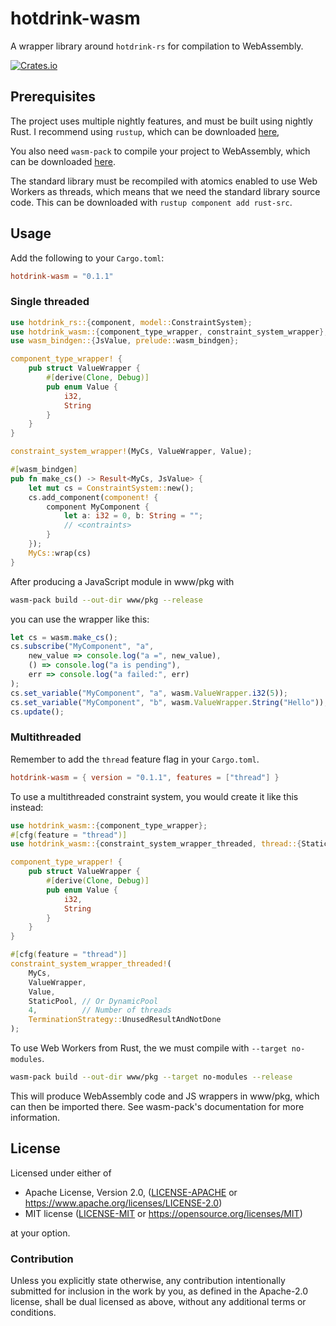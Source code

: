 # hotdrink-wasm

A wrapper library around `hotdrink-rs` for compilation to WebAssembly.

[![Crates.io][crates-badge]][crates-url]

[crates-badge]: https://img.shields.io/crates/v/hotdrink-rs.svg
[crates-url]: https://crates.io/crates/hotdrink-rs

## Prerequisites

The project uses multiple nightly features, and must be built using nightly Rust.
I recommend using `rustup`, which can be downloaded [here](https://rustup.rs/),

You also need `wasm-pack` to compile your project to WebAssembly, which can be downloaded [here](https://rustwasm.github.io/wasm-pack/installer/).

The standard library must be recompiled with atomics enabled to use Web Workers as threads,
which means that we need the standard library source code.
This can be downloaded with `rustup component add rust-src`.

## Usage

Add the following to your `Cargo.toml`:

```toml
hotdrink-wasm = "0.1.1"
```

### Single threaded

```rust
use hotdrink_rs::{component, model::ConstraintSystem};
use hotdrink_wasm::{component_type_wrapper, constraint_system_wrapper};
use wasm_bindgen::{JsValue, prelude::wasm_bindgen};

component_type_wrapper! {
    pub struct ValueWrapper {
        #[derive(Clone, Debug)]
        pub enum Value {
            i32,
            String
        }
    }
}

constraint_system_wrapper!(MyCs, ValueWrapper, Value);

#[wasm_bindgen]
pub fn make_cs() -> Result<MyCs, JsValue> {
    let mut cs = ConstraintSystem::new();
    cs.add_component(component! {
        component MyComponent {
            let a: i32 = 0, b: String = "";
            // <contraints>
        }
    });
    MyCs::wrap(cs)
}
```

After producing a JavaScript module in www/pkg with
```bash
wasm-pack build --out-dir www/pkg --release
```
you can use the wrapper like this:

```javascript
let cs = wasm.make_cs();
cs.subscribe("MyComponent", "a",
    new_value => console.log("a =", new_value),
    () => console.log("a is pending"),
    err => console.log("a failed:", err)
);
cs.set_variable("MyComponent", "a", wasm.ValueWrapper.i32(5));
cs.set_variable("MyComponent", "b", wasm.ValueWrapper.String("Hello"));
cs.update();
```

### Multithreaded

Remember to add the `thread` feature flag in your `Cargo.toml`.

```toml
hotdrink-wasm = { version = "0.1.1", features = ["thread"] }
```

To use a multithreaded constraint system, you would create it like this instead:

```rust
use hotdrink_wasm::{component_type_wrapper};
#[cfg(feature = "thread")]
use hotdrink_wasm::{constraint_system_wrapper_threaded, thread::{StaticPool, TerminationStrategy}};

component_type_wrapper! {
    pub struct ValueWrapper {
        #[derive(Clone, Debug)]
        pub enum Value {
            i32,
            String
        }
    }
}

#[cfg(feature = "thread")]
constraint_system_wrapper_threaded!(
    MyCs,
    ValueWrapper,
    Value,
    StaticPool, // Or DynamicPool
    4,          // Number of threads
    TerminationStrategy::UnusedResultAndNotDone
);
```

To use Web Workers from Rust, the we must compile with `--target no-modules`.

```bash
wasm-pack build --out-dir www/pkg --target no-modules --release
```

This will produce WebAssembly code and JS wrappers in www/pkg, which can then be imported there.
See wasm-pack's documentation for more information.

## License

Licensed under either of

* Apache License, Version 2.0, ([LICENSE-APACHE](LICENSE-APACHE) or https://www.apache.org/licenses/LICENSE-2.0)
* MIT license ([LICENSE-MIT](LICENSE-MIT) or https://opensource.org/licenses/MIT)

at your option.

### Contribution

Unless you explicitly state otherwise, any contribution intentionally
submitted for inclusion in the work by you, as defined in the Apache-2.0
license, shall be dual licensed as above, without any additional terms or
conditions.
